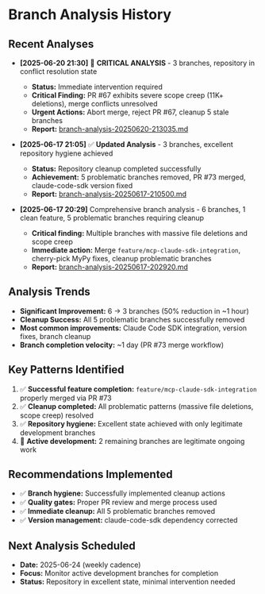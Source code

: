 # Branch Analysis History

## Recent Analyses

- **[2025-06-20 21:30]** 🚨 **CRITICAL ANALYSIS** - 3 branches, repository in conflict resolution state  
  - **Status:** Immediate intervention required  
  - **Critical Finding:** PR #67 exhibits severe scope creep (11K+ deletions), merge conflicts unresolved
  - **Urgent Actions:** Abort merge, reject PR #67, cleanup 5 stale branches
  - **Report:** [branch-analysis-20250620-213035.md](./branch-analysis-20250620-213035.md)

- **[2025-06-17 21:05]** ✅ **Updated Analysis** - 3 branches, excellent repository hygiene achieved
  - **Status:** Repository cleanup completed successfully
  - **Achievement:** 5 problematic branches removed, PR #73 merged, claude-code-sdk version fixed
  - **Report:** [branch-analysis-20250617-210500.md](./branch-analysis-20250617-210500.md)

- **[2025-06-17 20:29]** Comprehensive branch analysis - 6 branches, 1 clean feature,
  5 problematic branches requiring cleanup
  - **Critical finding:** Multiple branches with massive file deletions and scope creep
  - **Immediate action:** Merge `feature/mcp-claude-sdk-integration`, cherry-pick MyPy fixes,
    cleanup problematic branches
  - **Report:** [branch-analysis-20250617-202920.md](./branch-analysis-20250617-202920.md)

## Analysis Trends

- **Significant Improvement:** 6 → 3 branches (50% reduction in ~1 hour)
- **Cleanup Success:** All 5 problematic branches successfully removed
- **Most common improvements:** Claude Code SDK integration, version fixes, branch cleanup
- **Branch completion velocity:** ~1 day (PR #73 merge workflow)

## Key Patterns Identified

1. ✅ **Successful feature completion:** `feature/mcp-claude-sdk-integration` properly merged via PR #73
2. ✅ **Cleanup completed:** All problematic patterns (massive file deletions, scope creep) resolved
3. ✅ **Repository hygiene:** Excellent state achieved with only legitimate development branches
4. 🔄 **Active development:** 2 remaining branches are legitimate ongoing work

## Recommendations Implemented

- ✅ **Branch hygiene:** Successfully implemented cleanup actions
- ✅ **Quality gates:** Proper PR review and merge process used
- ✅ **Immediate cleanup:** All 5 problematic branches removed
- ✅ **Version management:** claude-code-sdk dependency corrected

## Next Analysis Scheduled

- **Date:** 2025-06-24 (weekly cadence)
- **Focus:** Monitor active development branches for completion
- **Status:** Repository in excellent state, minimal intervention needed
